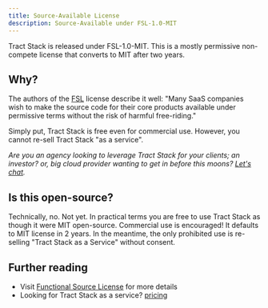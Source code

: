 ```yaml
---
title: Source-Available License
description: Source-Available under FSL-1.0-MIT
---
```


Tract Stack is released under FSL-1.0-MIT. This is a mostly permissive non-compete license that converts to MIT after two years.

## Why?

The authors of the [FSL](https://fsl.software/) license describe it well: "Many SaaS companies wish to make the source code for their core products available under permissive terms without the risk of harmful free-riding."

Simply put, Tract Stack is free even for commercial use. However, you cannot re-sell Tract Stack "as a service".

_Are you an agency looking to leverage Tract Stack for your clients; an investor? or, big cloud provider wanting to get in before this moons? [Let's chat](mailto:hello@tractstack.com)._

## Is this open-source?

Technically, no. Not yet. In practical terms you are free to use Tract Stack as though it were MIT open-source. Commercial use is encouraged! It defaults to MIT license in 2 years. In the meantime, the only prohibited use is re-selling "Tract Stack as a Service" without consent.

## Further reading

- Visit [Functional Source License](https://fsl.software/) for more details
- Looking for Tract Stack as a service? [pricing](https://tractstack.com#pricing?utm_source=docs&utm_medium=www&utm_campaign=starlight)

